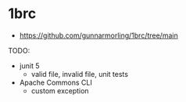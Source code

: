 # 1brc
- https://github.com/gunnarmorling/1brc/tree/main


TODO:
- junit 5
  - valid file, invalid file, unit tests
- Apache Commons CLI
  - custom exception
